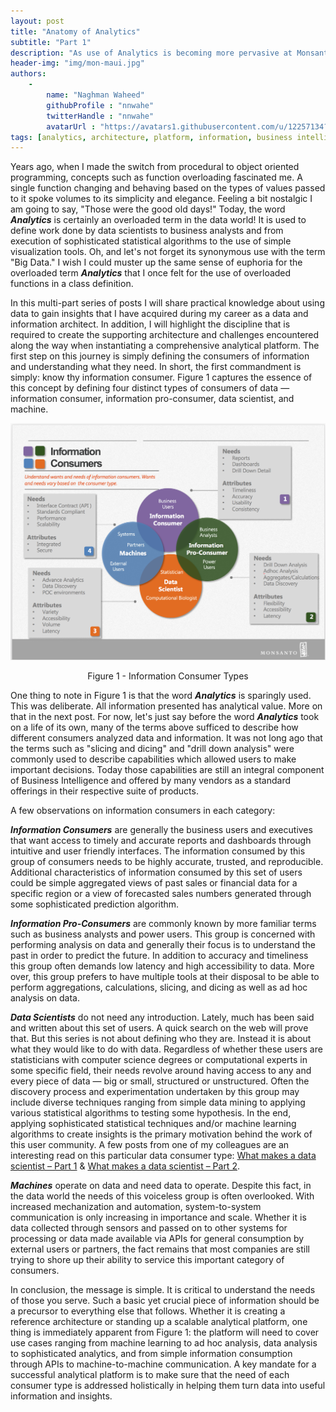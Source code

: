 ```yaml
---
layout: post
title: "Anatomy of Analytics"
subtitle: "Part 1"
description: "As use of Analytics is becoming more pervasive at Monsanto, this series of posts will discribe the supporting architecturet that is being used to instantiate a complete analytics platform."
header-img: "img/mon-maui.jpg"
authors:
    -
        name: "Naghman Waheed"
        githubProfile : "nnwahe"
        twitterHandle : "nnwahe"
        avatarUrl : "https://avatars1.githubusercontent.com/u/12257134?v=3"
tags: [analytics, architecture, platform, information, business intelligence]
---
```


Years ago, when I made the switch from procedural to object oriented
programming, concepts such as function overloading fascinated me.  A
single function changing and behaving based on the types of values
passed to it spoke volumes to its simplicity and elegance. Feeling a
bit nostalgic I am going to say, "Those were the good old days!"
Today, the word ***Analytics*** is certainly an overloaded term in the
data world!  It is used to define work done by data scientists to
business analysts and from execution of sophisticated statistical
algorithms to the use of simple visualization tools. Oh, and let's not
forget its synonymous use with the term "Big Data." I wish I could
muster up the same sense of euphoria for the overloaded term
***Analytics*** that I once felt for the use of overloaded functions
in a class definition.

In this multi-part series of posts I will share practical knowledge
about using data to gain insights that I have acquired during my
career as a data and information architect. In addition, I will
highlight the discipline that is required to create the supporting
architecture and challenges encountered along the way when
instantiating a comprehensive analytical platform. The first step on
this journey is simply defining the consumers of information and
understanding what they need. In short, the first commandment is
simply: know thy information consumer. Figure 1 captures the essence
of this concept by defining four distinct types of consumers of data
&mdash; information consumer, information pro-consumer, data
scientist, and machine.

![Information Consumer Types](/img/Information_Consumers.png)
<center> Figure 1 - Information Consumer Types </center>

One thing to note in Figure 1 is that the word ***Analytics*** is
sparingly used. This was deliberate. All information presented has
analytical value. More on that in the next post. For now, let's just
say before the word ***Analytics*** took on a life of its own, many of
the terms above sufficed to describe how different consumers analyzed
data and information.  It was not long ago that the terms such as
"slicing and dicing" and "drill down analysis" were commonly used to
describe capabilities which allowed users to make important
decisions. Today those capabilities are still an integral component of
Business Intelligence and offered by many vendors as a standard
offerings in their respective suite of products.

A few observations on information consumers in each category:

***Information Consumers*** are generally the business users and
executives that want access to timely and accurate reports and
dashboards through intuitive and user friendly interfaces. The
information consumed by this group of consumers needs to be highly
accurate, trusted, and reproducible.  Additional characteristics of
information consumed by this set of users could be simple aggregated
views of past sales or financial data for a specific region or a view
of forecasted sales numbers generated through some sophisticated
prediction algorithm.

***Information Pro-Consumers*** are commonly known by more familiar
terms such as business analysts and power users. This group is
concerned with performing analysis on data and generally their focus
is to understand the past in order to predict the future. In addition
to accuracy and timeliness this group often demands low latency and
high accessibility to data. More over, this group prefers to have
multiple tools at their disposal to be able to perform aggregations,
calculations, slicing, and dicing as well as ad hoc analysis on data.

***Data Scientists*** do not need any introduction. Lately, much has
been said and written about this set of users. A quick search on the
web will prove that. But this series is not about defining who they
are. Instead it is about what they would like to do with
data. Regardless of whether these users are statisticians with
computer science degrees or computational experts in some specific
field, their needs revolve around having access to any and every piece
of data &mdash; big or small, structured or unstructured.  Often the
discovery process and experimentation undertaken by this group may
include diverse techniques ranging from simple data mining to applying
various statistical algorithms to testing some hypothesis.  In the
end, applying sophisticated statistical techniques and/or machine
learning algorithms to create insights is the primary motivation
behind the work of this user community. A few posts from one of my
colleagues are an interesting read on this particular data consumer
type: [What makes a data scientist – Part 1][Scientist1] &
[What makes a data scientist – Part 2][Scientist2].

[Scientist1]: http://engineering.monsanto.com/2015/11/09/what-makes-a-data-scientist-part-1/
[Scientist2]: http://engineering.monsanto.com/2015/11/11/what-makes-a-data-scientist-part-2/

***Machines*** operate on data and need data to operate. Despite this
fact, in the data world the needs of this voiceless group is often
overlooked.  With increased mechanization and automation,
system-to-system communication is only increasing in importance and
scale. Whether it is data collected through sensors and passed on to
other systems for processing or data made available via APIs for
general consumption by external users or partners, the fact remains
that most companies are still trying to shore up their ability to
service this important category of consumers.

In conclusion, the message is simple. It is critical to understand the
needs of those you serve. Such a basic yet crucial piece of
information should be a precursor to everything else that
follows. Whether it is creating a reference architecture or standing
up a scalable analytical platform, one thing is immediately apparent
from Figure 1: the platform will need to cover use cases ranging from
machine learning to ad hoc analysis, data analysis to sophisticated
analytics, and from simple information consumption through APIs to
machine-to-machine communication. A key mandate for a successful
analytical platform is to make sure that the need of each consumer
type is addressed holistically in helping them turn data into useful
information and insights.
